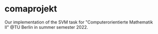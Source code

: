 # comaprojekt
Our implementation of the SVM task for "Computerorientierte Mathematik II" @TU Berlin in summer semester 2022.
